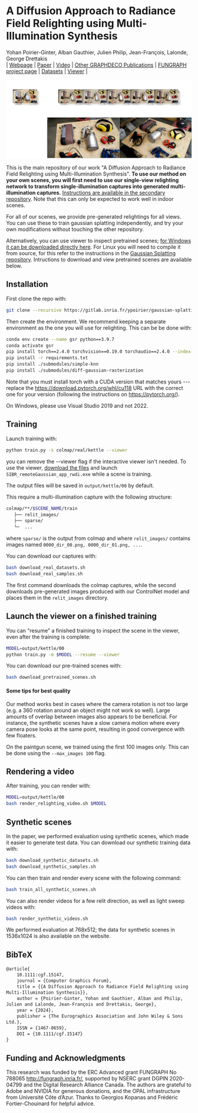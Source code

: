 # A Diffusion Approach to Radiance Field Relighting using Multi-Illumination Synthesis
Yohan Poirier-Ginter, Alban Gauthier, Julien Philip, Jean-François, Lalonde, George Drettakis<br>
| [Webpage](https://repo-sam.inria.fr/fungraph/generative-radiance-field-relighting/) | [Paper](https://repo-sam.inria.fr/fungraph/generative-radiance-field-relighting/content/paper.pdf) | [Video](https://www.youtube.com/watch?v=1vR0TsAuH1Q) | [Other GRAPHDECO Publications](http://www-sop.inria.fr/reves/publis/gdindex.php) | [FUNGRAPH project page](https://fungraph.inria.fr) | [Datasets](https://repo-sam.inria.fr/fungraph/generative-radiance-field-relighting/datasets/) | [Viewer](https://repo-sam.inria.fr/fungraph/generative-radiance-field-relighting/viewer.zip) | <br>

![Teaser image](assets/teaser.png)
<!-- | [Pre-trained Models (14 GB)](https://repo-sam.inria.fr/fungraph/3d-gaussian-splatting/datasets/pretrained/models.zip) | [Evaluation Images (7 GB)](https://repo-sam.inria.fr/fungraph/3d-gaussian-splatting/evaluation/images.zip) | -->

This is the main repository of our work "A Diffusion Approach to Radiance Field Relighting using Multi-Illumination Synthesis". **To use our method on your own scenes, you will first need to use our single-view relighting network to transform single-illumination captures into generated multi-illumination captures.** [Instructions are available in the secondary repository](https://github.com/graphdeco-inria/controlnet-diffusers-relighting). Note that this can only be expected to work well in indoor scenes. 

For all of our scenes, we provide pre-generated relightings for all views. You can use these to train gaussian splatting independently, and try your own modifications without touching the other repository.

Alternatively, you can use viewer to inspect pretrained scenes; [for Windows it can be downloaded directly here](https://repo-sam.inria.fr/fungraph/generative-radiance-field-relighting/viewer.zip). For Linux you will need to compile it from source, for this refer to the instructions in the [Gaussian Splatting repository](https://repo-sam.inria.fr/fungraph/3d-gaussian-splatting/). Intructions to download and view pretrained scenes are available below. 

## Installation
First clone the repo with:
```bash
git clone --recursive https://gitlab.inria.fr/ypoirier/gaussian-splatting-relighting.git
```

Then create the environment. We recommend keeping a separate environment as the one you will use for relighting. This can be be done with:

```bash
conda env create --name gsr python==3.9.7
conda activate gsr
pip install torch==2.4.0 torchvision==0.19.0 torchaudio==2.4.0 --index-url https://download.pytorch.org/whl/cu118
pip install -r requirements.txt
pip install ./submodules/simple-knn
pip install ./submodules/diff-gaussian-rasterization
```
Note that you must install torch with a CUDA version that matches yours --- replace the https://download.pytorch.org/whl/cu118 URL with the correct one for your version (following the instructions on https://pytorch.org/).

On Windows, please use Visual Studio 2019 and not 2022. 

## Training
Launch training with:

```bash
python train.py -s colmap/real/kettle --viewer
```
you can remove the --viewer flag if the interactive viewer isn't needed. To use the viewer, [download the files](https://repo-sam.inria.fr/fungraph/generative-radiance-field-relighting/viewer.zip) and launch `SIBR_remoteGaussian_app_rwdi.exe` while a scene is training. 

The output files will be saved in `output/kettle/00` by default. 

This require a multi-illumination capture with the following structure:
```bash
colmap/**/$SCENE_NAME/train
   ├── relit_images/  
   ├── sparse/
   └─  ...
```
where `sparse/` is the output from colmap and where `relit_images/` contains images named `0000_dir_00.png, 0000_dir_01.png, ...`.

You can download our captures with:
```bash 
bash download_real_datasets.sh
bash download_real_samples.sh
```
The first command downloads the colmap captures, while the second downloads pre-generated images produced with our ControlNet model and places them in the `relit_images` directory.

## Launch the viewer on a finished training
You can "resume" a finished training to inspect the scene in the viewer, even after the training is complete:
```bash
MODEL=output/kettle/00
python train.py -m $MODEL --resume --viewer
```

You can download our pre-trained scenes with:
```bash 
bash download_pretrained_scenes.sh
```

#### Some tips for best quality
Our method works best in cases where the camera rotation is not too large (e.g. a 360 rotation around an object might not work so well). Large amounts of overlap between images also appears to be beneficial. For instance, the synthetic scenes have a slow camera motion where every camera pose looks at the same point, resulting in good convergence with few floaters. 

On the paintgun scene, we trained using the first 100 images only. This can be done using the `--max_images 100` flag.

## Rendering a video
After training, you can render with:
```bash
MODEL=output/kettle/00 
bash render_relighting_video.sh $MODEL
```

## Synthetic scenes
In the paper, we performed evaluation using synthetic scenes, which made it easier to generate test data. You can download our synthetic training data with:

```bash 
bash download_synthetic_datasets.sh
bash download_synthetic_samples.sh
```

You can then train and render every scene with the following command:
```bash
bash train_all_synthetic_scenes.sh
```

You can also render videos for a few relit direction, as well as light sweep videos with:
```bash
bash render_synthetic_videos.sh
```

We performed evaluation at 768x512; the data for synthetic scenes in 1536x1024 is also available on the website. 

## BibTeX
```
@article{
    10.1111:cgf.15147,
    journal = {Computer Graphics Forum},
    title = {{A Diffusion Approach to Radiance Field Relighting using Multi-Illumination Synthesis}},
    author = {Poirier-Ginter, Yohan and Gauthier, Alban and Philip, Julien and Lalonde, Jean-François and Drettakis, George},
    year = {2024},
    publisher = {The Eurographics Association and John Wiley & Sons Ltd.},
    ISSN = {1467-8659},
    DOI = {10.1111/cgf.15147}
}
```

## Funding and Acknowledgments
This research was funded by the ERC Advanced grant FUNGRAPH No 788065 http://fungraph.inria.fr/, supported by NSERC grant DGPIN 2020-04799 and the Digital Research Alliance Canada. The authors are grateful to Adobe and NVIDIA for generous donations, and the OPAL infrastructure from Université Côte d’Azur. Thanks to Georgios Kopanas and Frédéric Fortier-Chouinard for helpful advice.
